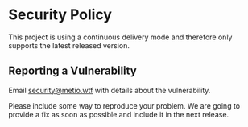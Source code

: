 <!--
SPDX-FileCopyrightText: The memoization.java Authors
SPDX-License-Identifier: 0BSD
 -->

# Security Policy

This project is using a continuous delivery mode and therefore only supports the latest released version.

## Reporting a Vulnerability

Email security@metio.wtf with details about the vulnerability.

Please include some way to reproduce your problem. We are going to provide a fix as soon as possible and include it in the next release.
